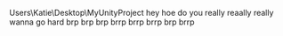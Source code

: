 Users\Katie\Desktop\MyUnityProject
hey hoe do you really reaally really  wanna go hard brp brp brp brrp brrp brrp brp brrp
